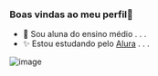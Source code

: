 ### Boas vindas ao meu perfil👋 

- 💬 Sou aluna do ensino médio . . .
- ✨ Estou estudando pelo [Alura](https://www.alura.com.br) . . .  



![image](https://github.com/kaillaryana/kaillaryana/assets/161544544/207fc051-9016-4b58-99fe-e0d88a497fe4)
